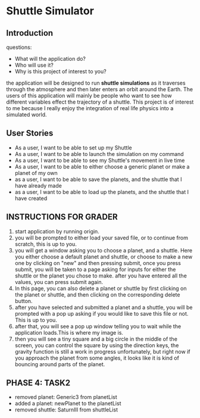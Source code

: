 # Shuttle Simulator

## Introduction

questions:
- What will the application do?
-  Who will use it?
-  Why is this project of interest to you?

the application will be designed to run **shuttle simulations** as it traverses through the atmosphere and then later enters an orbit around the Earth. The users of this application will mainly be people who want to see how different variables effect the trajectory of a shuttle. This project is of interest to me because I really enjoy the integration of real life physics into a simulated world. 


## User Stories

- As a user, I want to be able to set up my Shuttle
- As a user, I want to be able to launch the simulation on my command
- As a user, I want to be able to see my Shuttle's movement in live time
- As a user, I want to be able to either choose a generic planet or make a planet of my own
- as a user, I want to be able to save the planets, and the shuttle that I have already made
- as a user, I want to be able to load up the planets, and the shuttle that I have created

## INSTRUCTIONS FOR GRADER
1. start application by running origin.
2. you will be prompted to either load your saved file, or to continue from scratch, this is up to you.
3. you will get a window asking you to choose a planet, and a shuttle. Here you either choose a default planet and shuttle, or choose to make a new one by clicking on "new" and then pressing submit, once you press submit, you will be taken to a page asking for inputs for either the shuttle or the planet you chose to make. after you have entered all the values, you can press submit again.
4. In this page, you can also delete a planet or shuttle by first clicking on the planet or shuttle, and then clicking on the corresponding delete button.
5. after you have selected and submitted a planet and a shuttle, you will be prompted with a pop up asking if you would like to save this file or not. This is up to you.
6. after that, you will see a pop up window telling you to wait while the application loads.This is where my image is.
7. then you will see a tiny square and a big circle in the middle of the screen, you can control the square by using the direction keys, the gravity function is still a work in progress unfortunately, but right now if you approach the planet from some angles, it looks like it is kind of bouncing around parts of the planet.

## PHASE 4: TASK2

- removed planet: Generic3 from planetList
- added a planet: newPlanet to the planetList
- removed shuttle: SaturnIII from shuttleList